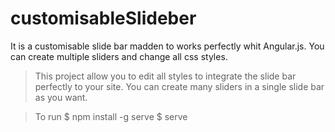 # customisableSlideber
It is a customisable slide bar madden to works perfectly whit Angular.js. You can create multiple sliders and change all css styles.

> This project allow you to edit all styles to integrate the slide bar perfectly to your site. 
> You can create many sliders in a single slide bar as you want. 
 
>To run
> $ npm install -g serve
> $ serve
